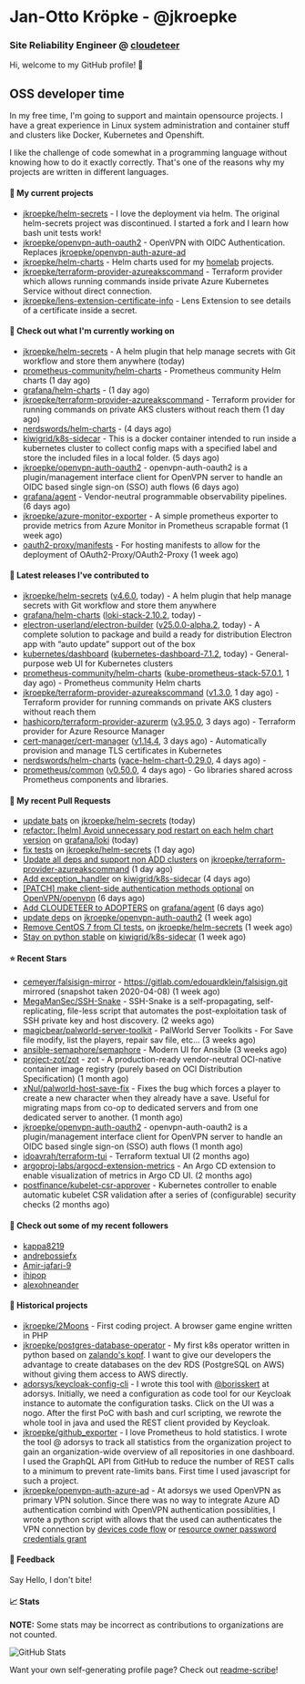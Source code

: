 # Jan-Otto Kröpke - @jkroepke
### Site Reliability Engineer @ [cloudeteer](https://cloudeteer.de/)

Hi, welcome to my GitHub profile! 👋

## OSS developer time
In my free time, I'm going to support and maintain opensource projects. I have a great experience in Linux system administration and container stuff and clusters like Docker, Kubernetes and Openshift.

I like the challenge of code somewhat in a programming language without knowing how to do it exactly correctly. That's one of the reasons why my projects are written in different languages.

#### 🌱 My current projects
- [jkroepke/helm-secrets](https://github.com/jkroepke/helm-secrets) - I love the deployment via helm. The original helm-secrets project was discontinued. I started a fork and I learn how bash unit tests work!
- [jkroepke/openvpn-auth-oauth2](https://github.com/jkroepke/openvpn-auth-oauth2) - OpenVPN with OIDC Authentication. Replaces  [jkroepke/openvpn-auth-azure-ad](https://github.com/jkroepke/openvpn-auth-azure-ad) 
- [jkroepke/helm-charts](https://github.com/jkroepke/helm-charts) - Helm charts used for my [homelab](https://github.com/jkroepke/homelab) projects.
- [jkroepke/terraform-provider-azureakscommand](https://github.com/jkroepke/terraform-provider-azureakscommand) - Terraform provider which allows running commands inside private Azure Kubernetes Service without direct connection.
- [jkroepke/lens-extension-certificate-info](https://github.com/jkroepke/lens-extension-certificate-info) - Lens Extension to see details of a certificate inside a secret.

#### 👷 Check out what I'm currently working on

- [jkroepke/helm-secrets](https://github.com/jkroepke/helm-secrets) - A helm plugin that help manage secrets with Git workflow and store them anywhere (today)
- [prometheus-community/helm-charts](https://github.com/prometheus-community/helm-charts) - Prometheus community Helm charts (1 day ago)
- [grafana/helm-charts](https://github.com/grafana/helm-charts) -  (1 day ago)
- [jkroepke/terraform-provider-azureakscommand](https://github.com/jkroepke/terraform-provider-azureakscommand) - Terraform provider for running commands on private AKS clusters without reach them (1 day ago)
- [nerdswords/helm-charts](https://github.com/nerdswords/helm-charts) -  (4 days ago)
- [kiwigrid/k8s-sidecar](https://github.com/kiwigrid/k8s-sidecar) - This is a docker container intended to run inside a kubernetes cluster to collect config maps with a specified label and store the included files in a local folder. (5 days ago)
- [jkroepke/openvpn-auth-oauth2](https://github.com/jkroepke/openvpn-auth-oauth2) - openvpn-auth-oauth2 is a plugin/management interface client for OpenVPN server to handle an OIDC based single sign-on (SSO) auth flows (6 days ago)
- [grafana/agent](https://github.com/grafana/agent) - Vendor-neutral programmable observability pipelines. (6 days ago)
- [jkroepke/azure-monitor-exporter](https://github.com/jkroepke/azure-monitor-exporter) - A simple prometheus exporter to provide metrics from Azure Monitor in Prometheus scrapable format (1 week ago)
- [oauth2-proxy/manifests](https://github.com/oauth2-proxy/manifests) - For hosting manifests to allow for the deployment of OAuth2-Proxy/OAuth2-Proxy (1 week ago)

#### 🔭 Latest releases I've contributed to

- [jkroepke/helm-secrets](https://github.com/jkroepke/helm-secrets) ([v4.6.0](https://github.com/jkroepke/helm-secrets/releases/tag/v4.6.0), today) - A helm plugin that help manage secrets with Git workflow and store them anywhere
- [grafana/helm-charts](https://github.com/grafana/helm-charts) ([loki-stack-2.10.2](https://github.com/grafana/helm-charts/releases/tag/loki-stack-2.10.2), today) - 
- [electron-userland/electron-builder](https://github.com/electron-userland/electron-builder) ([v25.0.0-alpha.2](https://github.com/electron-userland/electron-builder/releases/tag/v25.0.0-alpha.2), today) - A complete solution to package and build a ready for distribution Electron app with “auto update” support out of the box
- [kubernetes/dashboard](https://github.com/kubernetes/dashboard) ([kubernetes-dashboard-7.1.2](https://github.com/kubernetes/dashboard/releases/tag/kubernetes-dashboard-7.1.2), today) - General-purpose web UI for Kubernetes clusters
- [prometheus-community/helm-charts](https://github.com/prometheus-community/helm-charts) ([kube-prometheus-stack-57.0.1](https://github.com/prometheus-community/helm-charts/releases/tag/kube-prometheus-stack-57.0.1), 1 day ago) - Prometheus community Helm charts
- [jkroepke/terraform-provider-azureakscommand](https://github.com/jkroepke/terraform-provider-azureakscommand) ([v1.3.0](https://github.com/jkroepke/terraform-provider-azureakscommand/releases/tag/v1.3.0), 1 day ago) - Terraform provider for running commands on private AKS clusters without reach them
- [hashicorp/terraform-provider-azurerm](https://github.com/hashicorp/terraform-provider-azurerm) ([v3.95.0](https://github.com/hashicorp/terraform-provider-azurerm/releases/tag/v3.95.0), 3 days ago) - Terraform provider for Azure Resource Manager
- [cert-manager/cert-manager](https://github.com/cert-manager/cert-manager) ([v1.14.4](https://github.com/cert-manager/cert-manager/releases/tag/v1.14.4), 3 days ago) - Automatically provision and manage TLS certificates in Kubernetes
- [nerdswords/helm-charts](https://github.com/nerdswords/helm-charts) ([yace-helm-chart-0.29.0](https://github.com/nerdswords/helm-charts/releases/tag/yace-helm-chart-0.29.0), 4 days ago) - 
- [prometheus/common](https://github.com/prometheus/common) ([v0.50.0](https://github.com/prometheus/common/releases/tag/v0.50.0), 4 days ago) - Go libraries shared across Prometheus components and libraries.

#### 🔨 My recent Pull Requests

- [update bats](https://github.com/jkroepke/helm-secrets/pull/443) on [jkroepke/helm-secrets](https://github.com/jkroepke/helm-secrets) (today)
- [refactor: [helm] Avoid unnecessary pod restart on each helm chart version](https://github.com/grafana/loki/pull/12174) on [grafana/loki](https://github.com/grafana/loki) (today)
- [fix tests](https://github.com/jkroepke/helm-secrets/pull/442) on [jkroepke/helm-secrets](https://github.com/jkroepke/helm-secrets) (1 day ago)
- [Update all deps and support non ADD clusters](https://github.com/jkroepke/terraform-provider-azureakscommand/pull/86) on [jkroepke/terraform-provider-azureakscommand](https://github.com/jkroepke/terraform-provider-azureakscommand) (1 day ago)
- [Add exception_handler](https://github.com/kiwigrid/k8s-sidecar/pull/333) on [kiwigrid/k8s-sidecar](https://github.com/kiwigrid/k8s-sidecar) (4 days ago)
- [[PATCH] make client-side authentication methods optional](https://github.com/OpenVPN/openvpn/pull/513) on [OpenVPN/openvpn](https://github.com/OpenVPN/openvpn) (6 days ago)
- [Add CLOUDETEER to ADOPTERS](https://github.com/grafana/agent/pull/6613) on [grafana/agent](https://github.com/grafana/agent) (6 days ago)
- [update deps](https://github.com/jkroepke/openvpn-auth-oauth2/pull/209) on [jkroepke/openvpn-auth-oauth2](https://github.com/jkroepke/openvpn-auth-oauth2) (1 week ago)
- [Remove CentOS 7 from CI tests.](https://github.com/jkroepke/helm-secrets/pull/439) on [jkroepke/helm-secrets](https://github.com/jkroepke/helm-secrets) (1 week ago)
- [Stay on python stable](https://github.com/kiwigrid/k8s-sidecar/pull/332) on [kiwigrid/k8s-sidecar](https://github.com/kiwigrid/k8s-sidecar) (1 week ago)

#### ⭐ Recent Stars

- [cemeyer/falsisign-mirror](https://github.com/cemeyer/falsisign-mirror) - https://gitlab.com/edouardklein/falsisign.git mirrored (snapshot taken 2020-04-08) (1 week ago)
- [MegaManSec/SSH-Snake](https://github.com/MegaManSec/SSH-Snake) - SSH-Snake is a self-propagating, self-replicating, file-less script that automates the post-exploitation task of SSH private key and host discovery. (2 weeks ago)
- [magicbear/palworld-server-toolkit](https://github.com/magicbear/palworld-server-toolkit) - PalWorld Server Toolkits - For Save file modify, list the players, repair sav file, etc... (3 weeks ago)
- [ansible-semaphore/semaphore](https://github.com/ansible-semaphore/semaphore) - Modern UI for Ansible (3 weeks ago)
- [project-zot/zot](https://github.com/project-zot/zot) - zot - A production-ready vendor-neutral OCI-native container image registry (purely based on OCI Distribution Specification) (1 month ago)
- [xNul/palworld-host-save-fix](https://github.com/xNul/palworld-host-save-fix) - Fixes the bug which forces a player to create a new character when they already have a save. Useful for migrating maps from co-op to dedicated servers and from one dedicated server to another. (1 month ago)
- [jkroepke/openvpn-auth-oauth2](https://github.com/jkroepke/openvpn-auth-oauth2) - openvpn-auth-oauth2 is a plugin/management interface client for OpenVPN server to handle an OIDC based single sign-on (SSO) auth flows (1 month ago)
- [idoavrah/terraform-tui](https://github.com/idoavrah/terraform-tui) - Terraform textual UI (2 months ago)
- [argoproj-labs/argocd-extension-metrics](https://github.com/argoproj-labs/argocd-extension-metrics) - An Argo CD extension to enable visualization of metrics in Argo CD UI. (2 months ago)
- [postfinance/kubelet-csr-approver](https://github.com/postfinance/kubelet-csr-approver) - Kubernetes controller to enable automatic kubelet CSR validation after a series of (configurable) security checks (2 months ago)

#### 👯 Check out some of my recent followers

- [kappa8219](https://github.com/kappa8219)
- [andrebossiefx](https://github.com/andrebossiefx)
- [Amir-jafari-9](https://github.com/Amir-jafari-9)
- [ihipop](https://github.com/ihipop)
- [alexohneander](https://github.com/alexohneander)

#### 📜 Historical projects
- [jkroepke/2Moons](https://github.com/jkroepke/2Moons) - First coding project. A browser game engine written in PHP
- [jkroepke/postgres-database-operator](https://github.com/jkroepke/postgres-database-operator) - My first k8s operator written in python based on [zalando's kopf](https://github.com/zalando-incubator/kopf). I want to give our developers the advantage to create databases on the dev RDS (PostgreSQL on AWS) without giving them access to AWS directly.
- [adorsys/keycloak-config-cli](https://github.com/adorsys/keycloak-config-cli) - I wrote this tool with [@borisskert](https://github.com/borisskert) at adorsys. Initially, we need a configuration as code tool for our Keycloak instance to automate the configuration tasks. Click on the UI was a nogo. After the first PoC with bash and curl scripting, we rewrote the whole tool in java and used the REST client provided by Keycloak.
- [jkroepke/github_exporter](https://github.com/jkroepke/github_exporter) - I love Prometheus to hold statistics. I wrote the tool @ adorsys to track all statistics from the organization project to gain an organization-wide overview of all repositories in one dashboard. I used the GraphQL API from GitHub to reduce the number of REST calls to a minimum to prevent rate-limits bans. First time I used javascript for such a project.
- [jkroepke/openvpn-auth-azure-ad](https://github.com/jkroepke/openvpn-auth-azure-ad) - At adorsys we used OpenVPN as primary VPN solution. Since there was no way to integrate Azure AD authentication combind with OpenVPN authentication possiblities, I wrote a python script with allows that the used can authenticates the VPN connection by [devices code flow](https://docs.microsoft.com/en-us/azure/active-directory/develop/v2-oauth2-device-code) or [resource owner password credentials grant](https://docs.microsoft.com/en-us/azure/active-directory/develop/v2-oauth-ropc)

#### 💬 Feedback

Say Hello, I don't bite!

#### 📈 Stats

**NOTE:** Some stats may be incorrect as contributions to organizations
are not counted.

![GitHub Stats](https://github-readme-stats.vercel.app/api?username=jkroepke&count_private=false&theme=tokyonight&show_icons=true)

Want your own self-generating profile page? Check out [readme-scribe](https://github.com/muesli/readme-scribe)!
